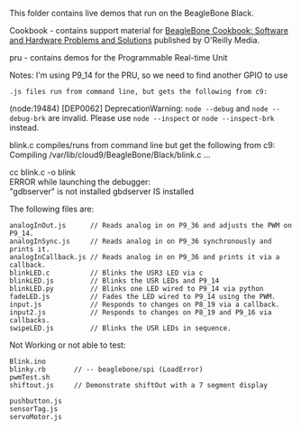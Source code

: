This folder contains live demos that run on the BeagleBone Black.

Cookbook - contains support material for [BeagleBone Cookbook:
Software and Hardware Problems and Solutions](http://shop.oreilly.com/product/0636920033899.do) published by  O'Reilly Media.

pru - contains demos for the Programmable Real-time Unit

Notes:
I'm using P9_14 for the PRU, so we need to find another GPIO to use

    .js files run from command line, but gets the following from c9:
(node:19484) [DEP0062] DeprecationWarning: `node --debug` and `node --debug-brk` are invalid. Please use `node --inspect` or `node --inspect-brk` instead. 

blink.c compiles/runs from command line but get the following from c9:
Compiling /var/lib/cloud9/BeagleBone/Black/blink.c ...    

cc     blink.c   -o blink               
ERROR while launching the debugger:                 
        "gdbserver" is not installed 
gbdserver IS installed

The following files are:
```
analogInOut.js      // Reads analog in on P9_36 and adjusts the PWM on P9_14.
analogInSync.js     // Reads analog in on P9_36 synchronously and prints it.
analogInCallback.js // Reads analog in on P9_36 and prints it via a callback.
blinkLED.c          // Blinks the USR3 LED via c
blinkLED.js         // Blinks the USR LEDs and P9_14
blinkLED.py         // Blinks one LED wired to P9_14 via python
fadeLED.js          // Fades the LED wired to P9_14 using the PWM.
input.js            // Responds to changes on P8_19 via a callback.
input2.js           // Responds to changes on P8_19 and P9_16 via callbacks.
swipeLED.js         // Blinks the USR LEDs in sequence.
```
Not Working or not able to test:
```
Blink.ino
blinky.rb       // -- beaglebone/spi (LoadError)
pwmTest.sh
shiftout.js     // Demonstrate shiftOut with a 7 segment display

pushbutton.js
sensorTag.js
servoMotor.js
```
